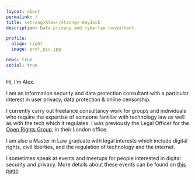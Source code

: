 ```yaml
---
layout: about
permalink: /
title: <strong>Alex</strong> Haydock
description: Data privacy and cyberlaw consultant.

profile:
  align: right
  image: prof_pic.jpg

news: true
social: true
---
```

Hi, I’m Alex.

I am an information security and data protection consultant with a particular interest in user privacy, data protection & online censorship.

I currently carry out freelance consultancy work for groups and individuals who require the expertise of someone familiar with technology law as well as with the tech which it regulates. I was previously the Legal Officer for the [Open Rights Group](https://www.openrightsgroup.org/), in their London office.

I am also a Master in Law graduate with legal interests which include digital rights, civil liberties, and the regulation of technology and the internet.

I sometimes speak at events and meetups for people interested in digital security and privacy. More details about these events can be found on [this page](/events).